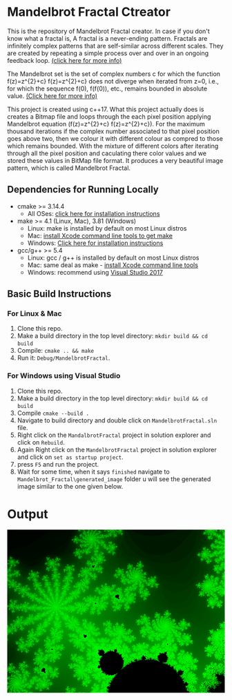 # Mandelbrot Fractal Ctreator

This is the repository of Mandelbrot Fractal creator. In case if you don't know what a fractal is, A fractal is a never-ending pattern. Fractals are infinitely complex patterns that are self-similar across different scales. They are created by repeating a simple process over and over in an ongoing feedback loop. [(click here for more info)](https://fractalfoundation.org)

The Mandelbrot set is the set of complex numbers c for which the function f(z)=z^{2}+c} f(z)=z^{2}+c} does not diverge when iterated from z=0, i.e., for which the sequence f(0), f(f(0)), etc., remains bounded in absolute value. [(Click here for more info)](https://en.wikipedia.org/wiki/Mandelbrot_set)

This project is created using c++17. What this project actually does is creates a Bitmap file and loops through the each pixel position applying Mandelbrot equation (f(z)=z^{2}+c} f(z)=z^{2}+c}). For the maximum thousand iterations if the complex number associated to that pixel position goes above two, then we colour it with  different colour as compred to those which remains bounded. With the mixture of different colors after iterating through all the pixel position and caculating there color values and we stored these values in BitMap file format. It produces a very beautiful image pattern, which is called Mandelbrot Fractal.

## Dependencies for Running Locally
* cmake >= 3.14.4
  * All OSes: [click here for installation instructions](https://cmake.org/install/)
* make >= 4.1 (Linux, Mac), 3.81 (Windows)
  * Linux: make is installed by default on most Linux distros
  * Mac: [install Xcode command line tools to get make](https://developer.apple.com/xcode/features/)
  * Windows: [Click here for installation instructions](http://gnuwin32.sourceforge.net/packages/make.htm)
* gcc/g++ >= 5.4
  * Linux: gcc / g++ is installed by default on most Linux distros
  * Mac: same deal as make - [install Xcode command line tools](https://developer.apple.com/xcode/features/)
  * Windows: recommend using [Visual Studio 2017](https://visualstudio.microsoft.com/downloads/)

## Basic Build Instructions

### For Linux & Mac
1. Clone this repo.
2. Make a build directory in the top level directory: `mkdir build && cd build`
3. Compile: `cmake .. && make`
4. Run it: `Debug/MandelbrotFractal`.

### For Windows using Visual Studio
1. Clone this repo.
2. Make a build directory in the top level directory: `mkdir build && cd build`
3. Compile `cmake --build .`
4. Navigate to  build directory and double click on `MandelbrotFractal.sln` file.
5. Right click on the `MandalbrotFractal` project in solution explorer and click on `Rebuild`.
6. Again Right click on the `MandelbrotFractal` project in solution explorer and click on `set as startup project`.
7. press `F5` and run the project.
8. Wait for some time, when it says `finished` navigate to `Mandelbrot_Fractal\generated_image` folder u will see the generated image      similar to the one given below.

# Output

![Mandelbrot_frcatal](generated_image/Mandelbrot_fractal.bmp)
